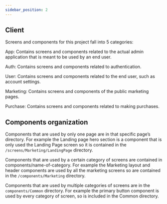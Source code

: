 ```yaml
---
sidebar_position: 2
---
```


## Client

Screens and components for this project fall into 5 categories:

App: Contains screens and components related to the actual admin application that is meant to be used by an end user.

Auth: Contains screens and components related to authentication.

User: Contains screens and components related to the end user, such as account settings.

Marketing: Contains screens and components of the public marketing pages.

Purchase: Contains screens and components related to making purchases.

## Components organization

Components that are used by only one page are in that specific page’s directory.
For example the Landing page hero section is a component that is only used the Landing Page screen so it is contained in the
`/screens/Marketing/LandingPage` directory.

Components that are used by a certain category of screens are contained in components/name-of-category.
For example the Marketing layout and header components are used by all the marketing screens so are contained in the
`/components/Marketing` directory.

Components that are used by multiple categories of screens are in the `components/Common` directory.
For example the primary button component is used by every category of screen, so is included in the Common directory.

